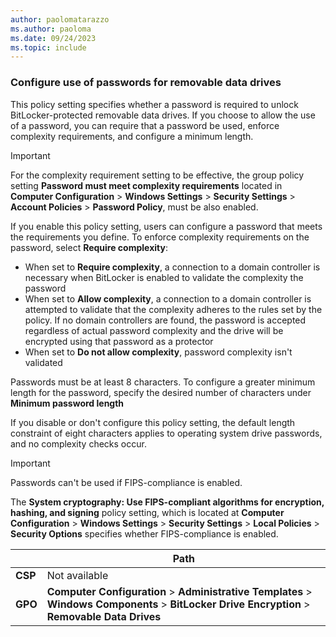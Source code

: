 ```yaml
---
author: paolomatarazzo
ms.author: paoloma
ms.date: 09/24/2023
ms.topic: include
---
```


### Configure use of passwords for removable data drives

This policy setting specifies whether a password is required to unlock BitLocker-protected removable data drives. If you choose to allow the use of a password, you can require that a password be used, enforce complexity requirements, and configure a minimum length.

> [!IMPORTANT]
> For the complexity requirement setting to be effective, the group policy setting **Password must meet complexity requirements** located in **Computer Configuration** > **Windows Settings** > **Security Settings** > **Account Policies** > **Password Policy**, must be also enabled.

If you enable this policy setting, users can configure a password that meets the requirements you define. To enforce complexity requirements on the password, select **Require complexity**:

- When set to **Require complexity**, a connection to a domain controller is necessary when BitLocker is enabled to validate the complexity the password
- When set to **Allow complexity**, a connection to a domain controller is attempted to validate that the complexity adheres to the rules set by the policy. If no domain controllers are found, the password is accepted regardless of actual password complexity and the drive will be encrypted using that password as a protector
- When set to **Do not allow complexity**, password complexity isn't validated

Passwords must be at least 8 characters. To configure a greater minimum length for the password, specify the desired number of characters under **Minimum password length**

If you disable or don't configure this policy setting, the default length constraint of eight characters applies to operating system drive passwords, and no complexity checks occur.

> [!IMPORTANT]
> Passwords can't be used if FIPS-compliance is enabled.
>
> The **System cryptography: Use FIPS-compliant algorithms for encryption, hashing, and signing** policy setting, which is located at **Computer Configuration** > **Windows Settings** > **Security Settings** > **Local Policies** > **Security Options** specifies whether FIPS-compliance is enabled.

|  | Path |
|--|--|
| **CSP** | Not available |
| **GPO** | **Computer Configuration** > **Administrative Templates** > **Windows Components** > **BitLocker Drive Encryption** > **Removable Data Drives** |